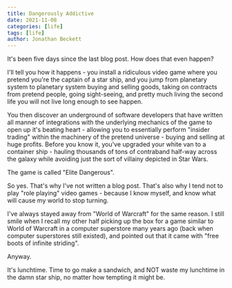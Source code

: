 ```yaml
---
title: Dangerously Addictive
date: 2021-11-08
categories: [life]
tags: [life]
author: Jonathan Beckett
---
```


It's been five days since the last blog post. How does that even happen?

I'll tell you how it happens - you install a ridiculous video game where you pretend you're the captain of a star ship, and you jump from planetary system to planetary system buying and selling goods, taking on contracts from pretend people, going sight-seeing, and pretty much living the second life you will not live long enough to see happen.

You then discover an underground of software developers that have written all manner of integrations with the underlying mechanics of the game to open up it's beating heart - allowing you to essentially perform "insider trading" within the machinery of the pretend universe - buying and selling at huge profits. Before you know it, you've upgraded your white van to a container ship - hauling thousands of tons of contraband half-way across the galaxy while avoiding just the sort of villainy depicted in Star Wars.

The game is called "Elite Dangerous".

So yes. That's why I've not written a blog post. That's also why I tend not to play "role playing" video games - because I know myself, and know what will cause my world to stop turning.

I've always stayed away from "World of Warcraft" for the same reason. I still smile when I recall my other half picking up the box for a game similar to World of Warcraft in a computer superstore many years ago (back when computer superstores still existed), and pointed out that it came with "free boots of infinite striding".

Anyway.

It's lunchtime. Time to go make a sandwich, and NOT waste my lunchtime in the damn star ship, no matter how tempting it might be.